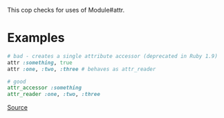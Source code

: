 
This cop checks for uses of Module#attr.

# Examples

```ruby
# bad - creates a single attribute accessor (deprecated in Ruby 1.9)
attr :something, true
attr :one, :two, :three # behaves as attr_reader

# good
attr_accessor :something
attr_reader :one, :two, :three
```

[Source](http://www.rubydoc.info/gems/rubocop/RuboCop/Cop/Style/Attr)